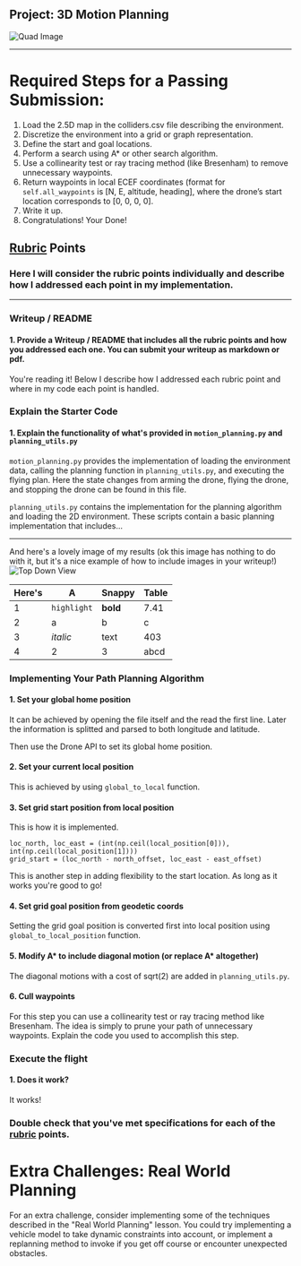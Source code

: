 ## Project: 3D Motion Planning
![Quad Image](./misc/enroute.png)

---

# Required Steps for a Passing Submission:
1. Load the 2.5D map in the colliders.csv file describing the environment.
2. Discretize the environment into a grid or graph representation.
3. Define the start and goal locations.
4. Perform a search using A* or other search algorithm.
5. Use a collinearity test or ray tracing method (like Bresenham) to remove unnecessary waypoints.
6. Return waypoints in local ECEF coordinates (format for `self.all_waypoints` is [N, E, altitude, heading], where the drone’s start location corresponds to [0, 0, 0, 0].
7. Write it up.
8. Congratulations!  Your Done!

## [Rubric](https://review.udacity.com/#!/rubrics/1534/view) Points
### Here I will consider the rubric points individually and describe how I addressed each point in my implementation.  

---

### Writeup / README

#### 1. Provide a Writeup / README that includes all the rubric points and how you addressed each one.  You can submit your writeup as markdown or pdf.  

You're reading it! Below I describe how I addressed each rubric point and where in my code each point is handled.

### Explain the Starter Code

#### 1. Explain the functionality of what's provided in `motion_planning.py` and `planning_utils.py`

`motion_planning.py` provides the implementation of loading the environment data, calling the planning function in `planning_utils.py`, and executing the flying plan. Here the state changes from arming the drone, flying the drone, and stopping the drone can be found in this file.

`planning_utils.py` contains the implementation for the planning algorithm and loading the 2D environment. 
These scripts contain a basic planning implementation that includes...

---

And here's a lovely image of my results (ok this image has nothing to do with it, but it's a nice example of how to include images in your writeup!)
![Top Down View](./misc/high_up.png)

Here's | A | Snappy | Table
--- | --- | --- | ---
1 | `highlight` | **bold** | 7.41
2 | a | b | c
3 | *italic* | text | 403
4 | 2 | 3 | abcd

### Implementing Your Path Planning Algorithm

#### 1. Set your global home position
It can be achieved by opening the file itself and the read the first line.
Later the information is splitted and parsed to both longitude and latitude.

Then use the Drone API to set its global home position. 

#### 2. Set your current local position
This is achieved by using `global_to_local` function.

#### 3. Set grid start position from local position
This is how it is implemented.
```
loc_north, loc_east = (int(np.ceil(local_position[0])), int(np.ceil(local_position[1])))
grid_start = (loc_north - north_offset, loc_east - east_offset)
```

This is another step in adding flexibility to the start location. As long as it works you're good to go!

#### 4. Set grid goal position from geodetic coords
Setting the grid goal position is converted first into local position using `global_to_local_position` function. 

#### 5. Modify A* to include diagonal motion (or replace A* altogether)
The diagonal motions with a cost of sqrt(2) are added in `planning_utils.py`.

#### 6. Cull waypoints 
For this step you can use a collinearity test or ray tracing method like Bresenham. The idea is simply to prune your path of unnecessary waypoints. Explain the code you used to accomplish this step.


### Execute the flight
#### 1. Does it work?
It works!

### Double check that you've met specifications for each of the [rubric](https://review.udacity.com/#!/rubrics/1534/view) points.
  
# Extra Challenges: Real World Planning

For an extra challenge, consider implementing some of the techniques described in the "Real World Planning" lesson. You could try implementing a vehicle model to take dynamic constraints into account, or implement a replanning method to invoke if you get off course or encounter unexpected obstacles.


